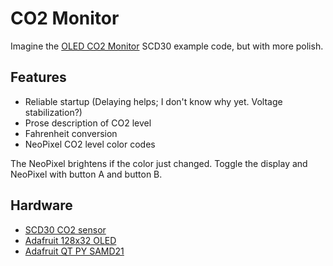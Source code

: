 # CO2 Monitor

Imagine the [OLED CO2 Monitor](https://github.com/adafruit/Adafruit_SCD30/tree/master/examples/oled_co2_monitor) SCD30 example code, but with more polish.

## Features

* Reliable startup (Delaying helps; I don't know why yet. Voltage stabilization?)
* Prose description of CO2 level
* Fahrenheit conversion
* NeoPixel CO2 level color codes

The NeoPixel brightens if the color just changed. Toggle the display and
NeoPixel with button A and button B.

## Hardware

* [SCD30 CO2 sensor](https://github.com/adafruit/Adafruit_SCD30)
* [Adafruit 128x32 OLED](https://www.adafruit.com/product/2900)
* [Adafruit QT PY SAMD21](https://www.adafruit.com/product/4600)
